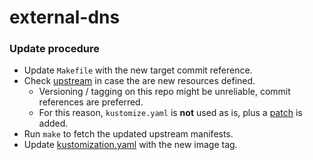 # external-dns

### Update procedure
- Update `Makefile` with the new target commit reference.
- Check [upstream](https://github.com/kubernetes-sigs/external-dns/tree/master/kustomize) in case the are new resources defined.
    - Versioning / tagging on this repo might be unreliable, commit references are preferred.
    - For this reason, `kustomize.yaml` is __not__ used as is, plus a [patch](patches/deploy.yaml) is added.
- Run `make` to fetch the updated upstream manifests.
- Update [kustomization.yaml](./kustomization.yaml) with the new image tag.
